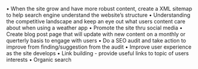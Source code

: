 •	When the site grow and have more robust content, create a XML sitemap to help search engine understand the website’s structure
•	Understanding the competitive landscape and keep an eye out what users content care about when using a weather app
•	Promote the site thru social media
•	Create blog post page that will update with new content on a monthly or querterly basis to engage with users
•	Do a SEO audit and take action to improve from finding/suggestion from the audit
•	Improve user experience as the site develops
•	Link building - provide useful links to topic of users interests
•	Organic search
